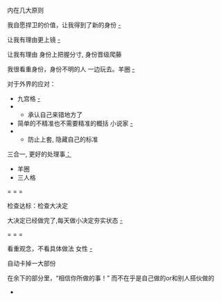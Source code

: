 
内在几大原则

我自愿捍卫的价值，让我得到了新的身份 [-](https://github.com/7900ms/000nottheater_deserted_systemsoftware/blob/master/local-lightshelf/自己感受和说话练习5.md)

让我有理由更上镜 [-](https://github.com/7900ms/000nottheater_deserted_systemlibrary/blob/master/supplementary/week-更上镜.md#红色人士也会摆POSE。有“这副好身躯-赋予其意义”的--身份的对抗-和红色人士对抗)

让我有理由 身份上把握分寸, 身份晋级爬藤

我很看重身份，身份不明的人 一边玩去。羊圈 [-](https://github.com/7900ms/000nottheater_deserted_systemsoftware/blob/master/local-lightshelf/羊圈.md)

对于外界的应对：
- 九宫格 [-](https://github.com/7900ms/000nottheater_deserted_systemsoftware/tree/master/local-lightshelf)
- - 承认自己来错地方了
- 简单的不精准也不需要精准的概括 小说家 [-](https://github.com/7900ms/000nottheater_deserted_systemsoftware/tree/master/local-window)
- - 防止上套, 隐藏自己的标准

三合一, 更好的处理事[：](https://github.com/7900ms/000nottheater_deserted_systemlibrary/blob/master/supplementary/week-更上镜.md#不是大事，week-更上镜-去和红色人士对抗。日常的事，丰富生活)
- 羊圈
- 三人格

= = =

检查达标：检查大决定

大决定已经做完了,每天做小决定夯实状态 [-](https://github.com/7900ms/000nottheater_deserted_systemlibrary/blob/master/supplementary/chain-打火机2.md)

= = =

看重观念，不看具体做法 女性 [-](https://www.v2ex.com/notes/list/nv)

自动卡掉一大部份

在余下的部分里，“相信你所做的事！” 而不在乎是自己做的or和别人搭伙做的




-
